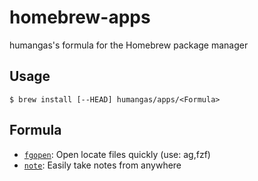 # homebrew-apps
humangas's formula for the Homebrew package manager

## Usage
```
$ brew install [--HEAD] humangas/apps/<Formula>
```

## Formula
- [`fgopen`](https://github.com/humangas/fgopen): Open locate files quickly (use: ag,fzf)
- [`note`](https://github.com/humangas/note): Easily take notes from anywhere

